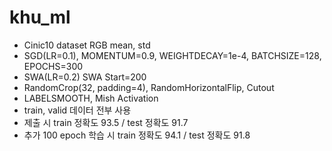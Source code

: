 # khu_ml
- Cinic10 dataset RGB mean, std
- SGD(LR=0.1), MOMENTUM=0.9, WEIGHTDECAY=1e-4, BATCHSIZE=128, EPOCHS=300
- SWA(LR=0.2) SWA Start=200
- RandomCrop(32, padding=4), RandomHorizontalFlip, Cutout
- LABELSMOOTH, Mish Activation
- train, valid 데이터 전부 사용
- 제출 시 train 정확도 93.5 / test 정확도 91.7
- 추가 100 epoch 학습 시 train 정확도 94.1 / test 정확도 91.8
